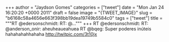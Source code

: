 
+++
author = "Jaydson Gomes"
categories = ["tweet"]
date = "Mon Jan 24 16:20:20 +0000 2011"
draft = false
image = "{TWEET_IMAGE}"
slug = "b6168c58a4656e663f398bb19dea19749b5584c0"
tags = ["tweet"]
title = """RT @edersonschmidt: RT: @..."""
+++
RT @edersonschmidt: RT: @anderson_onir: aheuheaueahuea RT @bqeg: Super poderes inúteis hahahahahhahaha http://twitpic.com/3t10jx
